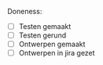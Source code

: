 Doneness:

- [ ] Testen gemaakt
- [ ] Testen gerund
- [ ] Ontwerpen gemaakt
- [ ] Ontwerpen in jira gezet
